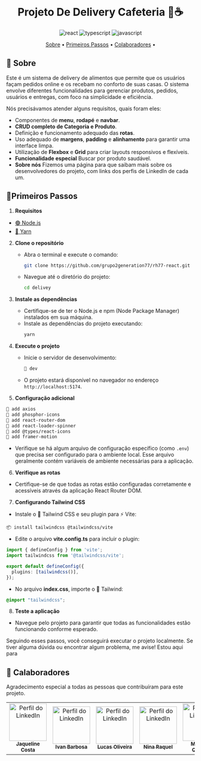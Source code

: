 <div align="center">
  
[JAVASCRIPT__BADGE]: https://img.shields.io/badge/Javascript-000?style=for-the-badge&logo=javascript
[TYPESCRIPT__BADGE]: https://img.shields.io/badge/typescript-D4FAFF?style=for-the-badge&logo=typescript
[REACT__BADGE]: https://img.shields.io/badge/React-005CFE?style=for-the-badge&logo=react
  
</div>

<h1 align="center" style="font-weight: bold;">Projeto De Delivery Cafeteria  🍪☕ </h1>

<div align="center">
  
![react][REACT__BADGE]
![typescript][TYPESCRIPT__BADGE]
![javascript][JAVASCRIPT__BADGE]

</div>

<p align="center">
 <a href="#about">Sobre</a> • 
 <a href="#started">Primeiros Passos</a> • 
  <a href="#colab">Colaboradores</a> •
</p>


<h2 id="about">📌 Sobre</h2>

Este é um sistema de delivery de alimentos que permite que os usuários façam pedidos online e os recebam no conforto de suas casas. O sistema envolve diferentes funcionalidades para gerenciar produtos, pedidos, usuários e entregas, com foco na simplicidade e eficiência.

Nós precisávamos atender alguns requisitos, quais foram eles: 

- Componentes de **menu**, **rodapé** e **navbar**.
- **CRUD completo de Categoria e Produto**.
- Definição e funcionamento adequado das **rotas**.
- Uso adequado de **margens**, **padding** e **alinhamento** para garantir uma interface limpa.
- Utilização de **Flexbox** e **Grid** para criar layouts responsivos e flexíveis.
- **Funcionalidade especial** Buscar por produto saudável.
- **Sobre nós** Fizemos uma página para que saibam mais sobre os desenvolvedores do projeto, com links dos perfis de LinkedIn de cada um.


<h2 id="started">🚀Primeiros Passos</h2>

1. **Requisitos**
   
 - [🟢 Node.js](https://nodejs.org/)
 - [🧶 Yarn](https://yarnpkg.com/)
   
2. **Clone o repositório**
   - Abra o terminal e execute o comando:
     ```sh
     git clone https://github.com/grupo2generation77/rh77-react.git
     ```
   - Navegue até o diretório do projeto:
     ```sh
     cd delivey
     ```

3. **Instale as dependências**
   - Certifique-se de ter o Node.js e npm (Node Package Manager) instalados em sua máquina.
   - Instale as dependências do projeto executando:
     ```sh
     yarn
     ```

4. **Execute o projeto**
   - Inicie o servidor de desenvolvimento:
     ```sh
     🧶 dev
     ```
   - O projeto estará disponível no navegador no endereço `http://localhost:5174`.

5. **Configuração adicional**
 ```sh
🧶 add axios
🧶 add phosphor-icons
🧶 add react-router-dom
🧶 add react-loader-spinner
🧶 add @types/react-icons
🧶 add framer-motion
```
   - Verifique se há algum arquivo de configuração específico (como `.env`) que precisa ser configurado para o ambiente local. Esse arquivo geralmente contém variáveis de ambiente necessárias para a aplicação.

6. **Verifique as rotas**
 - Certifique-se de que todas as rotas estão configuradas corretamente e acessíveis através da aplicação React Router DOM.
     
7. **Configurando Tailwind CSS**
  - Instale o 🎨 Tailwind CSS e seu plugin para ⚡ Vite:

```sh
📦 install tailwindcss @tailwindcss/vite
```

- Edite o arquivo **vite.config.ts** para incluir o plugin:

```ts
import { defineConfig } from 'vite';
import tailwindcss from '@tailwindcss/vite';

export default defineConfig({
  plugins: [tailwindcss()],
});
```

- No arquivo **index.css**, importe o 🎨 Tailwind:

```css
@import "tailwindcss";
```
   
8. **Teste a aplicação**
- Navegue pelo projeto para garantir que todas as funcionalidades estão funcionando conforme esperado.

Seguindo esses passos, você conseguirá executar o projeto localmente. Se tiver alguma dúvida ou encontrar algum problema, me avise! Estou aqui para 

<h2 id="colab">🤝 Calaboradores</h2>

Agradecimento especial a todas as pessoas que contribuíram para este projeto.

<table>
  <tr>
    <td align="center">
      <a href="#">
<img src="https://media.licdn.com/dms/image/v2/D4D03AQGpihcp3fKYsA/profile-displayphoto-shrink_100_100/B4DZTWcX8qH0AU-/0/1738764550787?e=1746662400&v=beta&t=uistKCE3d7YodBOuo6l_k6JzXHgmP_oS2NU0jkXyNps" width="100px;" alt="Perfil do LinkedIn"/><br>
        <sub>
          <b>Jaqueline Costa</b>
        </sub>
      </a>
    </td>
    <td align="center">
      <a href="#">
       <img src="https://media.licdn.com/dms/image/v2/D4D03AQG7M9HV-KB12A/profile-displayphoto-shrink_200_200/B4DZTWy6VlHIAY-/0/1738770459513?e=1746662400&v=beta&t=4to-JGQHIF_X30x8yis1w4H8mQD1rCdHRev52twZAks" width="100px;" alt="Perfil do LinkedIn"/><br>
        <sub>
          <b>Ivan Barbosa</b>
        </sub>
      </a>
    </td>
    <td align="center">
      <a href="#">
       <img src="https://media.licdn.com/dms/image/v2/D4D03AQEkBH9bPMiTKw/profile-displayphoto-shrink_800_800/profile-displayphoto-shrink_800_800/0/1729541301387?e=1743638400&v=beta&t=qXKzsccrOWR6kEaqt_g-pcOy39RU19i5VALw0aiSv-Q" width="100px;" alt="Perfil do LinkedIn"/><br>
        <sub>
          <b>Lucas Oliveira</b>
        </sub>
      </a>
    </td>
     <td align="center">
      <a href="#">
<img src="https://media.licdn.com/dms/image/v2/D4D03AQETZvl8qd4Dyg/profile-displayphoto-shrink_800_800/B4DZQfUeEyHcAc-/0/1735692248536?e=1743638400&v=beta&t=G8wBsIqockdUyoIf_p09bQsP56ZAWLXYq7J8oQFmuqM" width="100px;" alt="Perfil do LinkedIn"/><br>
        <sub>
          <b>Nina Raquel</b>
        </sub>
      </a>
    </td>
     <td align="center">
      <a href="#">
<img src="https://media.licdn.com/dms/image/v2/D4D03AQGNuaxckRDF7Q/profile-displayphoto-shrink_800_800/profile-displayphoto-shrink_800_800/0/1730742826051?e=1743638400&v=beta&t=OEz6bMOclSK3-my6MjeIFoOdt5dcR_8m6Q_6aSdu_hk" width="100px;" alt="Perfil do LinkedIn"/><br>
        <sub>
          <b>Matheus Queiroz</b>
        </sub>
      </a>
    </td>
     <td align="center">
      <a href="#">
<img src="https://avatars.githubusercontent.com/u/185989251?s=130&v=4" width="100px;" alt="Perfil do LinkedIn"/><br>
        <sub>
          <b>Vitória Manuela</b>
        </sub>
      </a>
    </td>
  </tr>
</table>

